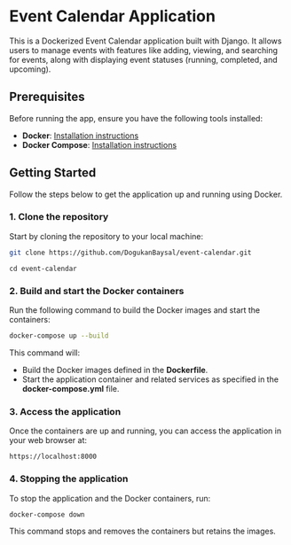 # Event Calendar Application

This is a Dockerized Event Calendar application built with Django. It allows users to manage events with features like adding, viewing, and searching for events, along with displaying event statuses (running, completed, and upcoming).

## Prerequisites

Before running the app, ensure you have the following tools installed:

- **Docker**: [Installation instructions](https://docs.docker.com/get-docker/)
- **Docker Compose**: [Installation instructions](https://docs.docker.com/compose/install/)

## Getting Started

Follow the steps below to get the application up and running using Docker.

### 1. Clone the repository

Start by cloning the repository to your local machine:

```bash
git clone https://github.com/DogukanBaysal/event-calendar.git
```
```
cd event-calendar
```

### 2. Build and start the Docker containers

Run the following command to build the Docker images and start the containers:

```bash
docker-compose up --build
```

This command will:
- Build the Docker images defined in the **Dockerfile**.
- Start the application container and related services as specified in the **docker-compose.yml** file.

### 3. Access the application

Once the containers are up and running, you can access the application in your web browser at:
```
https://localhost:8000
```

### 4. Stopping the application

To stop the application and the Docker containers, run:
```
docker-compose down
```
This command stops and removes the containers but retains the images.
